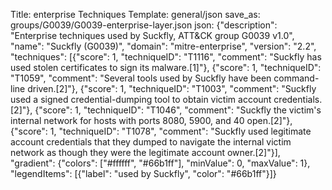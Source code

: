 Title: enterprise Techniques
Template: general/json
save_as: groups/G0039/G0039-enterprise-layer.json
json: {"description": "Enterprise techniques used by Suckfly, ATT&CK group G0039 v1.0", "name": "Suckfly (G0039)", "domain": "mitre-enterprise", "version": "2.2", "techniques": [{"score": 1, "techniqueID": "T1116", "comment": "Suckfly has used stolen certificates to sign its malware.[1]"}, {"score": 1, "techniqueID": "T1059", "comment": "Several tools used by Suckfly have been command-line driven.[2]"}, {"score": 1, "techniqueID": "T1003", "comment": "Suckfly used a signed credential-dumping tool to obtain victim account credentials.[2]"}, {"score": 1, "techniqueID": "T1046", "comment": "Suckfly the victim's internal network for hosts with ports 8080, 5900, and 40 open.[2]"}, {"score": 1, "techniqueID": "T1078", "comment": "Suckfly used legitimate account credentials that they dumped to navigate the internal victim network as though they were the legitimate account owner.[2]"}], "gradient": {"colors": ["#ffffff", "#66b1ff"], "minValue": 0, "maxValue": 1}, "legendItems": [{"label": "used by Suckfly", "color": "#66b1ff"}]}